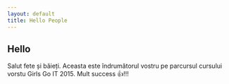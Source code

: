 ```yaml
---
layout: default
title: Hello People
---
```


## Hello
Salut fete și băieți. Aceasta este îndrumătorul vostru pe parcursul cursului vorstu Girls Go IT 2015. Mult success :+1:!!!
